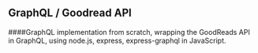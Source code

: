 ## GraphQL / Goodread API

####GraphQL implementation from scratch, wrapping the GoodReads API in GraphQL, using node.js, express, express-graphql in JavaScript. 